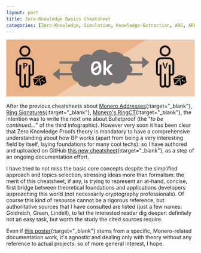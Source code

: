 ```yaml
---
layout: post
title: Zero-Knowledge Basics Cheatsheet
categories: [Zero-Knowledge, Simulation, Knowledge-Extraction, ARG, ARK, NIZK, Oracle, Fiat-Shamir]
---
```


![](/images/zkbasics.png)

After the previous cheatsheets about [Monero Addresses](https://www.bybaro.it/My-Recent-Contribs-To-Monero/){:target="_blank"}, [Ring Signatures](https://www.bybaro.it/My-Recent-Contribs-To-Monero/){:target="_blank"}, [Monero's RingCT](https://www.bybaro.it/Moneros-RingCT-Cheatsheet/){:target="_blank"}, the intention was to write the next one about Bulletproof (the "_to be continued..._" of the third infographic). However very soon it has been clear that Zero Knowledge Proofs theory is mandatory to have a comprehensive understanding about how BP works (apart from being a very interesting field by itself, laying foundations for many cool techs): so I have authored and uploaded on GitHub [this new cheatsheet](https://github.com/baro77/ZKbasicsCS){:target="_blank"}, as a step of an ongoing documentation effort.

I have tried to not miss the basic core concepts despite the simplified approach and topics selection, stressing ideas more than formalism: the merit of this cheatsheet, if any, is trying to represent an at-hand, concise, first bridge between theoretical foundations and applications developers approaching this world (not necessarily cryptography professionals). Of course this kind of resource cannot be a rigorous reference, but authoritative sources that I have consulted are listed (just a few names: Goldreich, Green, Lindell), to let the interested reader dig deeper: definitely not an easy task, but worth the study the cited sources require.

Even if [this poster](https://github.com/baro77/ZKbasicsCS){:target="_blank"} stems from a specific, Monero-related documentation work, it's agnostic and dealing only with theory without any reference to actual projects: so of more general interest, I hope.
